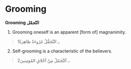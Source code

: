 Grooming
========

**Grooming التّجمّل**

1. Grooming oneself is an apparent [form of] magnanimity.

> 1ـ التَّجَمُّلُ مُرُوءَةٌ ظاهِرَةٌ.

2. Self-grooming is a characteristic of the believers.

> 2ـ اَلتَّجَمُلُ مِنْ أخْلاقِ المُؤمِنينَ.


